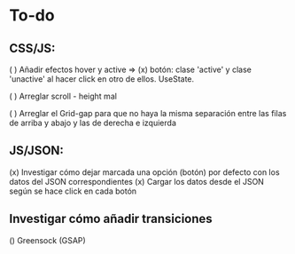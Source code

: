 # To-do

## CSS/JS:
  ( ) Añadir efectos hover y active
    => (x) botón: clase 'active' y clase 'unactive' al hacer click en otro de ellos. UseState.
  
  ( ) Arreglar scroll - height mal

  ( ) Arreglar el Grid-gap para que no haya la misma separación entre las filas de arriba y abajo y las de derecha e izquierda

## JS/JSON:

  (x) Investigar cómo dejar marcada una opción (botón) por defecto con los datos del JSON correspondientes
  (x) Cargar los datos desde el JSON según se hace click en cada botón

## Investigar cómo añadir transiciones
  () Greensock (GSAP)
